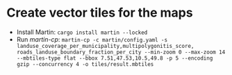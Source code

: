 # Create vector tiles for the maps

* Install Martin: `cargo install martin --locked`
* Run *martin-cp*: `martin-cp -c martin/config.yaml -s landuse_coverage_per_municipality,multipolygonitis_score, roads_landuse_boundary_fraction_per_city --min-zoom 0 --max-zoom 14 --mbtiles-type flat --bbox 7.51,47.53,10.5,49.8 -p 5 --encoding gzip --concurrency 4 -o tiles/result.mbtiles`
